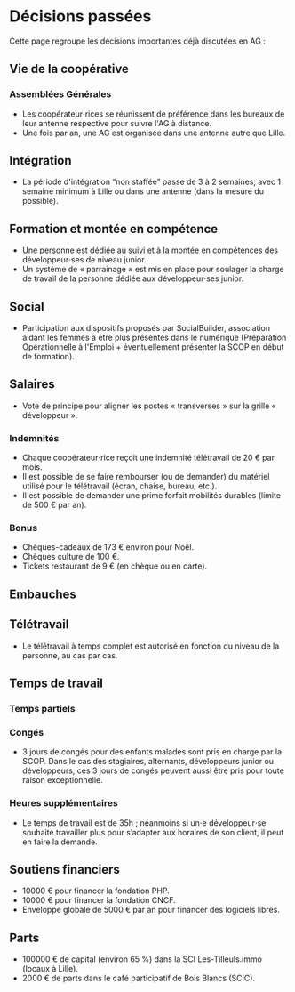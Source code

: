 # Décisions passées

Cette page regroupe les décisions importantes déjà discutées en AG :

## Vie de la coopérative

### Assemblées Générales

- Les coopérateur⋅rices se réunissent de préférence dans les bureaux de leur antenne respective pour suivre l'AG à distance.
- Une fois par an, une AG est organisée dans une antenne autre que Lille.

## Intégration

- La période d'intégration “non staffée” passe de 3 à 2 semaines, avec 1 semaine minimum à Lille ou dans une antenne (dans la mesure du possible).

## Formation et montée en compétence

- Une personne est dédiée au suivi et à la montée en compétences des développeur⋅ses de niveau junior.
- Un système de « parrainage »  est mis en place pour soulager la charge de travail de la personne dédiée aux développeur⋅ses junior.

## Social

- Participation aux dispositifs proposés par SocialBuilder, association aidant les femmes à être plus présentes dans le numérique (Préparation Opérationnelle à l'Emploi + éventuellement présenter la SCOP en début de formation).

## Salaires

- Vote de principe pour aligner les postes « transverses » sur la grille « développeur ».

### Indemnités

- Chaque coopérateur⋅rice reçoit une indemnité télétravail de 20 € par mois.
- Il est possible de se faire rembourser (ou de demander) du matériel utilisé pour le télétravail (écran, chaise, bureau, etc.).
- Il est possible de demander une prime forfait mobilités durables (limite de 500 € par an).

### Bonus

- Chèques-cadeaux de 173 € environ pour Noël.
- Chèques culture de 100 €.
- Tickets restaurant de 9 € (en chèque ou en carte).

## Embauches

## Télétravail

- Le télétravail à temps complet est autorisé en fonction du niveau de la personne, au cas par cas.

## Temps de travail

### Temps partiels

### Congés

- 3 jours de congés pour des enfants malades sont pris en charge par la SCOP. Dans le cas des stagiaires, alternants, développeurs junior ou développeurs, ces 3 jours de congés peuvent aussi être pris pour toute raison exceptionnelle.

### Heures supplémentaires

- Le temps de travail est de 35h ; néanmoins si un⋅e développeur⋅se souhaite travailler plus pour s’adapter aux horaires de son client, il peut en faire la demande.

## Soutiens financiers

- 10000 € pour financer la fondation PHP.
- 10000 € pour financer la fondation CNCF.
- Enveloppe globale de 5000 € par an pour financer des logiciels libres.

## Parts

- 100000 € de capital (environ 65 %) dans la SCI Les-Tilleuls.immo (locaux à Lille).
- 2000 € de parts dans le café participatif de Bois Blancs (SCIC).
